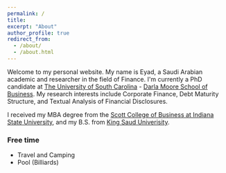```yaml
---
permalink: /
title:
excerpt: "About"
author_profile: true
redirect_from: 
  - /about/
  - /about.html
---
```


Welcome to my personal website. My name is Eyad, a Saudi Arabian academic and researcher in the field of Finance. I'm currently a PhD candidate at [The University of South Carolina](https://sc.edu) - [Darla Moore School of Business](https://sc.edu/study/colleges_schools/moore/index.php). My research interests include Corporate Finance, Debt Maturity Structure, and Textual Analysis of Financial Disclosures.

I received my MBA degree from the [Scott College of Business at Indiana State University](https://www.indstate.edu/business/), and my B.S. from [King Saud Univerisity](https://cba.ksu.edu.sa/en). 



### Free time

* Travel and Camping
* Pool (Billiards)
